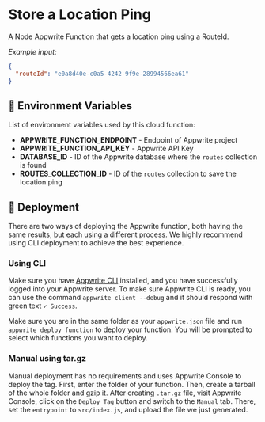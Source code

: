 # Store a Location Ping

A Node Appwrite Function that gets a location ping using a RouteId.

_Example input:_

```json
{
  "routeId": "e0a8d40e-c0a5-4242-9f9e-28994566ea61"
}
```

## 📝 Environment Variables

List of environment variables used by this cloud function:

- **APPWRITE_FUNCTION_ENDPOINT** - Endpoint of Appwrite project
- **APPWRITE_FUNCTION_API_KEY** - Appwrite API Key
- **DATABASE_ID** - ID of the Appwrite database where the `routes` collection is found
- **ROUTES_COLLECTION_ID** - ID of the `routes` collection to save the location ping

## 🚀 Deployment

There are two ways of deploying the Appwrite function, both having the same results, but each using a different process.
We highly recommend using CLI deployment to achieve the best experience.

### Using CLI

Make sure you have [Appwrite CLI](https://appwrite.io/docs/command-line#installation) installed, and you have
successfully logged into your Appwrite server. To make sure Appwrite CLI is ready, you can use the
command `appwrite client --debug` and it should respond with green text `✓ Success`.

Make sure you are in the same folder as your `appwrite.json` file and run `appwrite deploy function` to deploy your
function. You will be prompted to select which functions you want to deploy.

### Manual using tar.gz

Manual deployment has no requirements and uses Appwrite Console to deploy the tag. First, enter the folder of your
function. Then, create a tarball of the whole folder and gzip it. After creating `.tar.gz` file, visit Appwrite Console,
click on the `Deploy Tag` button and switch to the `Manual` tab. There, set the `entrypoint` to `src/index.js`, and
upload the file we just generated.
